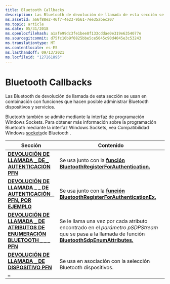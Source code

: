 ```yaml
---
title: Bluetooth Callbacks
description: Las Bluetooth de devolución de llamada de esta sección se usan en combinación con funciones que hacen posible administrar Bluetooth dispositivos y servicios.
ms.assetid: a66f88e2-46f7-4e23-9b61-7ee35abec207
ms.topic: article
ms.date: 05/31/2018
ms.openlocfilehash: a1afe99dc3fe1bee8f133cddae0e319e6354077e
ms.sourcegitcommit: d75fc10b9f0825bbe5ce5045c90d4045e3c53243
ms.translationtype: MT
ms.contentlocale: es-ES
ms.lasthandoff: 09/13/2021
ms.locfileid: "127261895"
---
```

# <a name="bluetooth-callbacks"></a>Bluetooth Callbacks

Las Bluetooth de devolución de llamada de esta sección se usan en combinación con funciones que hacen posible administrar Bluetooth dispositivos y servicios.

Bluetooth también se admite mediante la interfaz de programación Windows Sockets. Para obtener más información sobre la programación Bluetooth mediante la interfaz Windows Sockets, vea Compatibilidad Windows [sockets](windows-sockets-support-for-bluetooth.md)de Bluetooth .



| Sección                                                                                      | Contenido                                                                                                                                                                  |
|----------------------------------------------------------------------------------------------|--------------------------------------------------------------------------------------------------------------------------------------------------------------------------|
| [**DEVOLUCIÓN DE LLAMADA \_ DE \_ AUTENTICACIÓN PFN**](/windows/desktop/api/BluetoothAPIs/nc-bluetoothapis-pfn_authentication_callback)                         | Se usa junto con la [**función BluetoothRegisterForAuthentication.**](/windows/desktop/api/BluetoothAPIs/nf-bluetoothapis-bluetoothregisterforauthentication)                                                  |
| [**DEVOLUCIÓN DE LLAMADA \_ \_ DE AUTENTICACIÓN \_ PFN, POR EJEMPLO**](/windows/desktop/api/BluetoothAPIs/nc-bluetoothapis-pfn_authentication_callback_ex)                  | Se usa junto con la [**función BluetoothRegisterForAuthenticationEx.**](/windows/desktop/api/BluetoothAPIs/nf-bluetoothapis-bluetoothregisterforauthenticationex)                                              |
| [**DEVOLUCIÓN DE LLAMADA \_ DE ATRIBUTOS DE ENUMERACIÓN BLUETOOTH \_ \_ \_ PFN**](/windows/desktop/api/BluetoothAPIs/nc-bluetoothapis-pfn_bluetooth_enum_attributes_callback) | Se le llama una vez por cada atributo encontrado en el *parámetro pSDPStream* que se pasa a la llamada de función [**BluetoothSdpEnumAttributes.**](/windows/desktop/api/BluetoothAPIs/nf-bluetoothapis-bluetoothsdpenumattributes) |
| [**DEVOLUCIÓN DE LLAMADA \_ DE DISPOSITIVO PFN \_**](/windows/desktop/api/BluetoothAPIs/nc-bluetoothapis-pfn_device_callback)                                         | Se usa en asociación con la selección Bluetooth dispositivos.                                                                                                                    |



 

 

 




